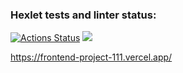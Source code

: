 ### Hexlet tests and linter status:
[![Actions Status](https://github.com/derban7ikus/frontend-project-11/workflows/hexlet-check/badge.svg)](https://github.com/derban7ikus/frontend-project-11/actions)
<a href="https://codeclimate.com/github/derban7ikus/frontend-project-11/maintainability"><img src="https://api.codeclimate.com/v1/badges/9762d272f963e90f6150/maintainability" /></a>

https://frontend-project-111.vercel.app/